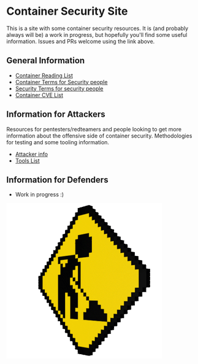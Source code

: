 # Container Security Site

This is a site with some container security resources. It is (and probably always will be) a work in progress, but hopefully you'll find some useful information. Issues and PRs welcome using the link above.

## General Information

- [Container Reading List](general_information/reading_list.md)
- [Container Terms for Security people](jargon_busters/container_terms_for_security_people.md)
- [Security Terms for security people](jargon_busters/security_terms_for_container_people.md)
- [Container CVE List](general_information/container_cve_list.md)

## Information for Attackers

Resources for pentesters/redteamers and people looking to get more information about the offensive side of container security. Methodologies for testing and some tooling information.

- [Attacker info](attackers/index.md)
- [Tools List](attackers/tools_list.md)

## Information for Defenders

- Work in progress :)

![](images/under_construction.gif)



